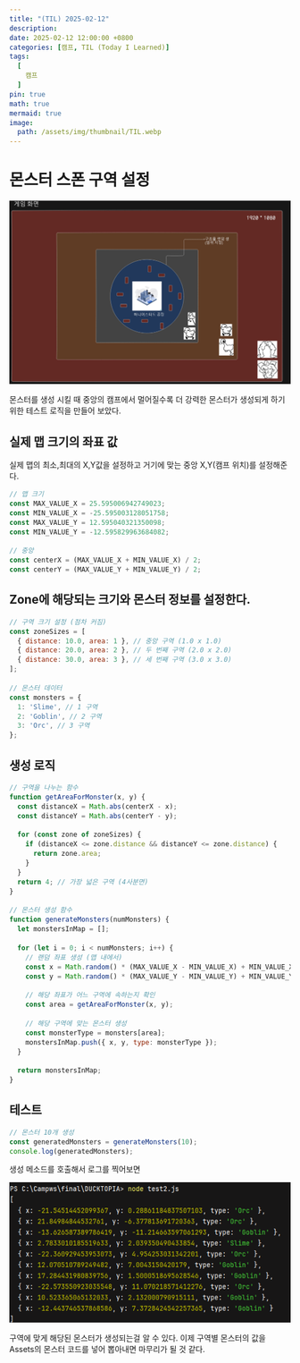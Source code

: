 ```yaml
---
title: "(TIL) 2025-02-12"
description: 
date: 2025-02-12 12:00:00 +0800
categories: [캠프, TIL (Today I Learned)]
tags:
  [
    캠프
  ]
pin: true
math: true
mermaid: true
image:
  path: /assets/img/thumbnail/TIL.webp
---
```


# 몬스터 스폰 구역 설정

![AREA](/assets/img/TIL/250213/001.png)

몬스터를 생성 시킬 때 중앙의 캠프에서 멀어질수록 더 강력한 몬스터가 생성되게 하기위한 테스트 로직을 만들어 보았다.

## 실제 맵 크기의 좌표 값

실제 맵의 최소,최대의 X,Y값을 설정하고 거기에 맞는 중앙 X,Y(캠프 위치)를 설정해준다.

```javascript
// 맵 크기 
const MAX_VALUE_X = 25.595006942749023;
const MIN_VALUE_X = -25.595003128051758;
const MAX_VALUE_Y = 12.595040321350098;
const MIN_VALUE_Y = -12.595829963684082;

// 중앙
const centerX = (MAX_VALUE_X + MIN_VALUE_X) / 2;
const centerY = (MAX_VALUE_Y + MIN_VALUE_Y) / 2;
```

## Zone에 해당되는 크기와 몬스터 정보를 설정한다.

```javascript
// 구역 크기 설정 (점차 커짐)
const zoneSizes = [
  { distance: 10.0, area: 1 }, // 중앙 구역 (1.0 x 1.0)
  { distance: 20.0, area: 2 }, // 두 번째 구역 (2.0 x 2.0)
  { distance: 30.0, area: 3 }, // 세 번째 구역 (3.0 x 3.0)
];

// 몬스터 데이터
const monsters = {
  1: 'Slime', // 1 구역
  2: 'Goblin', // 2 구역
  3: 'Orc', // 3 구역
};
```

## 생성 로직

```javascript
// 구역을 나누는 함수
function getAreaForMonster(x, y) {
  const distanceX = Math.abs(centerX - x);
  const distanceY = Math.abs(centerY - y);

  for (const zone of zoneSizes) {
    if (distanceX <= zone.distance && distanceY <= zone.distance) {
      return zone.area;
    }
  }
  return 4; // 가장 넓은 구역 (4사분면)
}

// 몬스터 생성 함수
function generateMonsters(numMonsters) {
  let monstersInMap = [];

  for (let i = 0; i < numMonsters; i++) {
    // 랜덤 좌표 생성 (맵 내에서)
    const x = Math.random() * (MAX_VALUE_X - MIN_VALUE_X) + MIN_VALUE_X;
    const y = Math.random() * (MAX_VALUE_Y - MIN_VALUE_Y) + MIN_VALUE_Y;

    // 해당 좌표가 어느 구역에 속하는지 확인
    const area = getAreaForMonster(x, y);

    // 해당 구역에 맞는 몬스터 생성
    const monsterType = monsters[area];
    monstersInMap.push({ x, y, type: monsterType });
  }

  return monstersInMap;
}
```

## 테스트

```javascript
// 몬스터 10개 생성
const generatedMonsters = generateMonsters(10);
console.log(generatedMonsters);
```

생성 메소드를 호출해서 로그를 찍어보면 

![AREA](/assets/img/TIL/250213/002.png)

구역에 맞게 해당된 몬스터가 생성되는걸 알 수 있다. 이제 구역별 몬스터의 값을 Assets의 몬스터 코드를 넣어 뽑아내면 마무리가 될 것 같다.